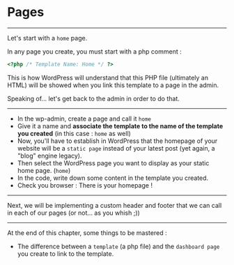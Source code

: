 # Pages

---

Let's start with a `home` page.

In any page you create, you must start with a php comment :

```php
<?php /* Template Name: Home */ ?>
```

This is how WordPress will understand that this PHP file (ultimately an HTML) will be showed when you link this template to a page in the admin.

Speaking of... let's get back to the admin in order to do that.

---

- In the wp-admin, create a page and call it `home`
- Give it a name and **associate the template to the name of the template you created** (in this case : `home` as well)
- Now, you'll have to establish in WordPress that the homepage of your website will be a `static page` instead of your latest post (yet again, a "blog" engine legacy).
- Then select the WordPress page you want to display as your static home page. (`home`)
- In the code, write down some content in the template you created.
- Check you browser : There is your homepage !

---

Next, we will be implementing a custom header and footer that we can call in each of our pages (or not... as you whish ;))

---

At the end of this chapter, some things to be mastered :

- The difference between a `template` (a php file) and the `dashboard page` you create to link to the template.
